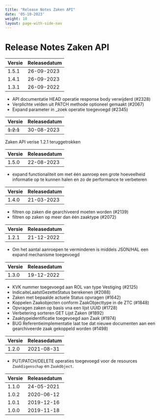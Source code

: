 ```yaml
---
title: "Release Notes Zaken API"
date: '05-10-2023'
weight: 10
layout: page-with-side-nav
---
```

# Release Notes Zaken API



Versie   | Releasedatum  
-------- | ------------- 
1.5.1    | 26-09-2023    
1.4.1    | 26-09-2023    
1.3.1    | 26-09-2022    

- API documentatie HEAD operatie response body verwijderd (#2328)
- Verplichte velden uit PATCH methode optioneel gemaakt (#2067)
- Expand parameter in _zoek operatie toegevoegd (#2345) 


Versie   | Releasedatum 
-------- | -------------
~~1.2.1~~    | 30-08-2023

Zaken API verise 1.2.1 teruggetrokken

Versie   | Releasedatum 
-------- | -------------
1.5.0    | 22-08-2023   

- expand functionaliteit om met één aanroep een grote hoeveelheid informatie op te kunnen halen en zo de performance te verbeteren

Versie   | Releasedatum 
-------- | -------------
1.4.0    | 21-03-2023   

- filtren op zaken die gearchiveerd moeten worden (#2139)
- filtren op zaken op meer dan één zaaktype (#2072)


Versie   | Releasedatum 
-------- | -------------
1.2.1    | 21-12-2022 

- Om het aantal aanroepen te verminderen is middels JSON/HAL een expand mechanisme toegevoegd

Versie   | Releasedatum 
-------- | -------------
1.3.0    | 19-12-2022  

- KVK nummer toegevoegd aan ROL van type Vestiging (#2125)
- IndicaiteLaatstGezetteStatus berekenen (#2088)
- Zaken met bepaalde actuele Status opvragen (#1642)
- Koppelen Zaakobjecten conform ZaakObjecttype in de ZTC (#1848)
- Opvragen zaken op basis vna een lijst UUID (#1728)
- Verbetering sorteren GET Lijst Zaken (#1892)
- Zaaktypeidentificatie toegevoegd aan Zaak (#1974)
- BUG Referentieimplementatie laat toe dat nieuwe documenten aan een gearchiveerde zaak gekoppeld worden (#1498)

Versie   | Releasedatum 
-------- | -------------
1.2.0    | 2021-08-31    

- PUT/PATCH/DELETE operaties toegevoegd voor de resources `ZaakEigenschap` en `ZaakObject`.

Versie   | Releasedatum 
-------- | -------------
1.1.0    | 24-05-2021   
1.0.2    | 2020-06-12   
1.0.1    | 2019-12-16   
1.0.0    | 2019-11-18   
